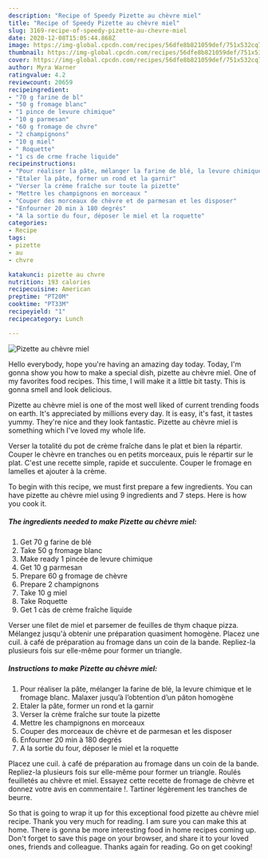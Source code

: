 ```yaml
---
description: "Recipe of Speedy Pizette au chèvre miel"
title: "Recipe of Speedy Pizette au chèvre miel"
slug: 3169-recipe-of-speedy-pizette-au-chevre-miel
date: 2020-12-08T15:05:44.868Z
image: https://img-global.cpcdn.com/recipes/56dfe8b821059def/751x532cq70/pizette-au-chevre-miel-photo-principale-de-la-recette.jpg
thumbnail: https://img-global.cpcdn.com/recipes/56dfe8b821059def/751x532cq70/pizette-au-chevre-miel-photo-principale-de-la-recette.jpg
cover: https://img-global.cpcdn.com/recipes/56dfe8b821059def/751x532cq70/pizette-au-chevre-miel-photo-principale-de-la-recette.jpg
author: Myra Warner
ratingvalue: 4.2
reviewcount: 20659
recipeingredient:
- "70 g farine de bl"
- "50 g fromage blanc"
- "1 pince de levure chimique"
- "10 g parmesan"
- "60 g fromage de chvre"
- "2 champignons"
- "10 g miel"
- " Roquette"
- "1 cs de crme frache liquide"
recipeinstructions:
- "Pour réaliser la pâte, mélanger la farine de blé, la levure chimique et le fromage blanc. Malaxer jusqu’à l’obtention d’un pâton homogène ⁣⁣"
- "Etaler la pâte, former un rond et la garnir⁣⁣"
- "Verser la crème fraîche sur toute la pizette⁣⁣"
- "Mettre les champignons en morceaux ⁣⁣"
- "Couper des morceaux de chèvre et de parmesan et les disposer⁣⁣"
- "Enfourner 20 min à 180 degrés"
- "A la sortie du four, déposer le miel et la roquette"
categories:
- Recipe
tags:
- pizette
- au
- chvre

katakunci: pizette au chvre 
nutrition: 193 calories
recipecuisine: American
preptime: "PT20M"
cooktime: "PT33M"
recipeyield: "1"
recipecategory: Lunch

---
```



![Pizette au chèvre miel](https://img-global.cpcdn.com/recipes/56dfe8b821059def/751x532cq70/pizette-au-chevre-miel-photo-principale-de-la-recette.jpg)

Hello everybody, hope you're having an amazing day today. Today, I'm gonna show you how to make a special dish, pizette au chèvre miel. One of my favorites food recipes. This time, I will make it a little bit tasty. This is gonna smell and look delicious.

Pizette au chèvre miel is one of the most well liked of current trending foods on earth. It's appreciated by millions every day. It is easy, it's fast, it tastes yummy. They're nice and they look fantastic. Pizette au chèvre miel is something which I've loved my whole life.

Verser la totalité du pot de crème fraîche dans le plat et bien la répartir. Couper le chèvre en tranches ou en petits morceaux, puis le répartir sur le plat. C&#39;est une recette simple, rapide et succulente. Couper le fromage en lamelles et ajouter à la crème.


To begin with this recipe, we must first prepare a few ingredients. You can have pizette au chèvre miel using 9 ingredients and 7 steps. Here is how you cook it.

<!--inarticleads1-->

##### The ingredients needed to make Pizette au chèvre miel:

1. Get 70 g farine de blé
1. Take 50 g fromage blanc
1. Make ready 1 pincée de levure chimique
1. Get 10 g parmesan
1. Prepare 60 g fromage de chèvre
1. Prepare 2 champignons
1. Take 10 g miel
1. Take  Roquette
1. Get 1 càs de crème fraîche liquide


Verser une filet de miel et parsemer de feuilles de thym chaque pizza. Mélangez jusqu&#39;à obtenir une préparation quasiment homogène. Placez une cuil. à café de préparation au fromage dans un coin de la bande. Repliez-la plusieurs fois sur elle-même pour former un triangle. 

<!--inarticleads2-->

##### Instructions to make Pizette au chèvre miel:

1. Pour réaliser la pâte, mélanger la farine de blé, la levure chimique et le fromage blanc. Malaxer jusqu’à l’obtention d’un pâton homogène ⁣⁣
1. Etaler la pâte, former un rond et la garnir⁣⁣
1. Verser la crème fraîche sur toute la pizette⁣⁣
1. Mettre les champignons en morceaux ⁣⁣
1. Couper des morceaux de chèvre et de parmesan et les disposer⁣⁣
1. Enfourner 20 min à 180 degrés
1. A la sortie du four, déposer le miel et la roquette


Placez une cuil. à café de préparation au fromage dans un coin de la bande. Repliez-la plusieurs fois sur elle-même pour former un triangle. Roulés feuilletés au chèvre et miel. Essayez cette recette de fromage de chèvre et donnez votre avis en commentaire !. Tartiner légèrement les tranches de beurre. 

So that is going to wrap it up for this exceptional food pizette au chèvre miel recipe. Thank you very much for reading. I am sure you can make this at home. There is gonna be more interesting food in home recipes coming up. Don't forget to save this page on your browser, and share it to your loved ones, friends and colleague. Thanks again for reading. Go on get cooking!

